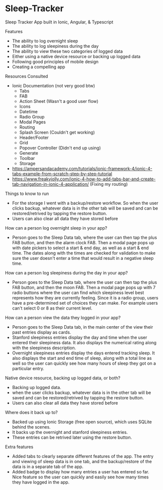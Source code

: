 # Sleep-Tracker
Sleep Tracker App built in Ionic, Angular, &amp; Typescript

Features
- The ability to log overnight sleep
- The ability to log sleepiness during the day
- The ability to view these two categories of logged data
- Either using a native device resource or backing up logged data
- Following good principles of mobile design
- Creating a compelling app

Resources Consulted
- Ionic Documentation (not very good btw)
    - Tabs
    - FAB
    - Action Sheet (Wasn't a good user flow)
    - Icons
    - Datetime
    - Radio Group
    - Modal Pages
    - Routing
    - Splash Screen (Couldn't get working)
    - Header/Footer
    - Grid
    - Popover Controller (Didn't end up using)
    - Generate
    - Toolbar
    - Storage
- https://ampersandacademy.com/tutorials/ionic-framework-4/ionic-4-tabs-example-from-scratch-step-by-step-tutorial
- https://www.freakyjolly.com/ionic-4-how-to-add-tabs-bar-and-create-tab-navigation-in-ionic-4-application/ (Fixing my routing)

Things to know to run
- For the storage I went with a backup/restore workflow. So when the user clicks backup, whatever data is in the other tab will be saved and can be restored/retrived by tapping the restore button. 
- Users can also clear all data they have stored before

How can a person log overnight sleep in your app?
- Person goes to the Sleep Data tab, where the user can then tap the plus FAB button, and then the alarm clock FAB.
  Then a modal page pops up with date pickers to select a start & end day, as well as a start & end time.
  The dates along with the times are checked for validation to make sure the user doesn't enter a time that would result in a negative sleep time.


How can a person log sleepiness during the day in your app?
- Person goes to the Sleep Data tab, where the user can then tap the plus FAB button, and then the moon FAB.
  Then a modal page pops up with 7 radio buttons where the user can find which sleepiness level best represents how they are currently feeling.
  Since it is a radio group, users have a pre-determined set of choices they can make. For example users can't select 0 or 8 as their current level.

How can a person view the data they logged in your app?
- Person goes to the Sleep Data tab, in the main center of the view their past entries display as cards.
- Stanford sleepiness entries display the day and time when the user entered their sleepiness data. It also displays the numerical rating along with the sleepiness description.
- Overnight sleepiness entries display the days entered tracking sleep. 
It also displays the start and end time of sleep, along with a total line as well so the user can quickly see how many hours of sleep they got on a particular entry.


Native device resource, backing up logged data, or both?
- Backing up logged data.
- when the user clicks backup, whatever data is in the other tab will be saved and can be restored/retrived by tapping the restore button. 
- Users can also clear all data they have stored before


Where does it back up to?
- Backed up using Ionic Storage (free open source), which uses SQLite behind the scenes.
- It backs up the overnight and stanford sleepiness entries.
- These entries can be retrived later using the restore button.

Extra features
- Added tabs to clearly separate different features of the app. The entry and viewing of sleep data is in one tab, and the backup/restore of the data is in a separate tab of the app.
- Added badge to display how many entries a user has entered so far. Nice feature so the user can quickly and easily see how many times they have logged in the app.
